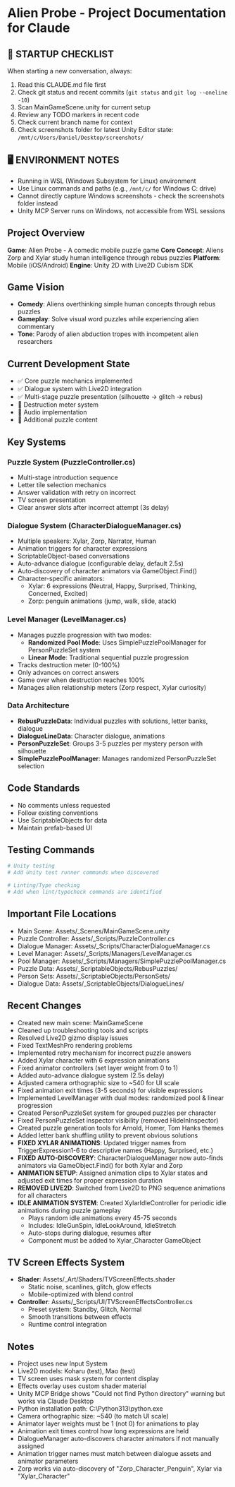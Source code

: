 # Alien Probe - Project Documentation for Claude

## 🚀 STARTUP CHECKLIST
When starting a new conversation, always:
1. Read this CLAUDE.md file first
2. Check git status and recent commits (`git status` and `git log --oneline -10`)
3. Scan MainGameScene.unity for current setup
4. Review any TODO markers in recent code
5. Check current branch name for context
6. Check screenshots folder for latest Unity Editor state: `/mnt/c/Users/Daniel/Desktop/screenshots/`

## 🖥️ ENVIRONMENT NOTES
- Running in WSL (Windows Subsystem for Linux) environment
- Use Linux commands and paths (e.g., `/mnt/c/` for Windows C: drive)
- Cannot directly capture Windows screenshots - check the screenshots folder instead
- Unity MCP Server runs on Windows, not accessible from WSL sessions

## Project Overview
**Game**: Alien Probe - A comedic mobile puzzle game
**Core Concept**: Aliens Zorp and Xylar study human intelligence through rebus puzzles
**Platform**: Mobile (iOS/Android)
**Engine**: Unity 2D with Live2D Cubism SDK

## Game Vision
- **Comedy**: Aliens overthinking simple human concepts through rebus puzzles
- **Gameplay**: Solve visual word puzzles while experiencing alien commentary
- **Tone**: Parody of alien abduction tropes with incompetent alien researchers

## Current Development State
- ✅ Core puzzle mechanics implemented
- ✅ Dialogue system with Live2D integration
- ✅ Multi-stage puzzle presentation (silhouette → glitch → rebus)
- 🚧 Destruction meter system
- 🚧 Audio implementation
- 🚧 Additional puzzle content

## Key Systems

### Puzzle System (PuzzleController.cs)
- Multi-stage introduction sequence
- Letter tile selection mechanics
- Answer validation with retry on incorrect
- TV screen presentation
- Clear answer slots after incorrect attempt (3s delay)

### Dialogue System (CharacterDialogueManager.cs)
- Multiple speakers: Xylar, Zorp, Narrator, Human
- Animation triggers for character expressions
- ScriptableObject-based conversations
- Auto-advance dialogue (configurable delay, default 2.5s)
- Auto-discovery of character animators via GameObject.Find()
- Character-specific animators:
  - Xylar: 6 expressions (Neutral, Happy, Surprised, Thinking, Concerned, Excited)
  - Zorp: penguin animations (jump, walk, slide, atack)

### Level Manager (LevelManager.cs)
- Manages puzzle progression with two modes:
  - **Randomized Pool Mode**: Uses SimplePuzzlePoolManager for PersonPuzzleSet system
  - **Linear Mode**: Traditional sequential puzzle progression
- Tracks destruction meter (0-100%)
- Only advances on correct answers
- Game over when destruction reaches 100%
- Manages alien relationship meters (Zorp respect, Xylar curiosity)

### Data Architecture
- **RebusPuzzleData**: Individual puzzles with solutions, letter banks, dialogue
- **DialogueLineData**: Character dialogue, animations
- **PersonPuzzleSet**: Groups 3-5 puzzles per mystery person with silhouette
- **SimplePuzzlePoolManager**: Manages randomized PersonPuzzleSet selection

## Code Standards
- No comments unless requested
- Follow existing conventions
- Use ScriptableObjects for data
- Maintain prefab-based UI

## Testing Commands
```bash
# Unity testing
# Add Unity test runner commands when discovered

# Linting/Type checking  
# Add when lint/typecheck commands are identified
```

## Important File Locations
- Main Scene: Assets/_Scenes/MainGameScene.unity
- Puzzle Controller: Assets/_Scripts/PuzzleController.cs
- Dialogue Manager: Assets/_Scripts/CharacterDialogueManager.cs
- Level Manager: Assets/_Scripts/Managers/LevelManager.cs
- Pool Manager: Assets/_Scripts/Managers/SimplePuzzlePoolManager.cs
- Puzzle Data: Assets/_ScriptableObjects/RebusPuzzles/
- Person Sets: Assets/_ScriptableObjects/PersonSets/
- Dialogue Data: Assets/_ScriptableObjects/DialogueLines/

## Recent Changes
- Created new main scene: MainGameScene
- Cleaned up troubleshooting tools and scripts
- Resolved Live2D gizmo display issues
- Fixed TextMeshPro rendering problems
- Implemented retry mechanism for incorrect puzzle answers
- Added Xylar character with 6 expression animations
- Fixed animator controllers (set layer weight from 0 to 1)
- Added auto-advance dialogue system (2.5s delay)
- Adjusted camera orthographic size to ~540 for UI scale
- Fixed animation exit times (3-5 seconds) for visible expressions
- Implemented LevelManager with dual modes: randomized pool & linear progression
- Created PersonPuzzleSet system for grouped puzzles per character
- Fixed PersonPuzzleSet inspector visibility (removed HideInInspector)
- Created puzzle generation tools for Arnold, Homer, Tom Hanks themes
- Added letter bank shuffling utility to prevent obvious solutions
- **FIXED XYLAR ANIMATIONS**: Updated trigger names from TriggerExpression1-6 to descriptive names (Happy, Surprised, etc.)
- **FIXED AUTO-DISCOVERY**: CharacterDialogueManager now auto-finds animators via GameObject.Find() for both Xylar and Zorp
- **ANIMATION SETUP**: Assigned animation clips to Xylar states and adjusted exit times for proper expression duration
- **REMOVED LIVE2D**: Switched from Live2D to PNG sequence animations for all characters
- **IDLE ANIMATION SYSTEM**: Created XylarIdleController for periodic idle animations during puzzle gameplay
  - Plays random idle animations every 45-75 seconds
  - Includes: IdleGunSpin, IdleLookAround, IdleStretch
  - Auto-stops during dialogue, resumes after
  - Component must be added to Xylar_Character GameObject

## TV Screen Effects System
- **Shader**: Assets/_Art/Shaders/TVScreenEffects.shader
  - Static noise, scanlines, glitch, glow effects
  - Mobile-optimized with blend control
- **Controller**: Assets/_Scripts/UI/TVScreenEffectsController.cs
  - Preset system: Standby, Glitch, Normal
  - Smooth transitions between effects
  - Runtime control integration

## Notes
- Project uses new Input System
- Live2D models: Koharu (test), Mao (test)
- TV screen uses mask system for content display
- Effects overlay uses custom shader material
- Unity MCP Bridge shows "Could not find Python directory" warning but works via Claude Desktop
- Python installation path: C:\Python313\python.exe
- Camera orthographic size: ~540 (to match UI scale)
- Animator layer weights must be 1 (not 0) for animations to play
- Animation exit times control how long expressions are held
- DialogueManager auto-discovers character animators if not manually assigned
- Animation trigger names must match between dialogue assets and animator parameters
- Zorp works via auto-discovery of "Zorp_Character_Penguin", Xylar via "Xylar_Character"